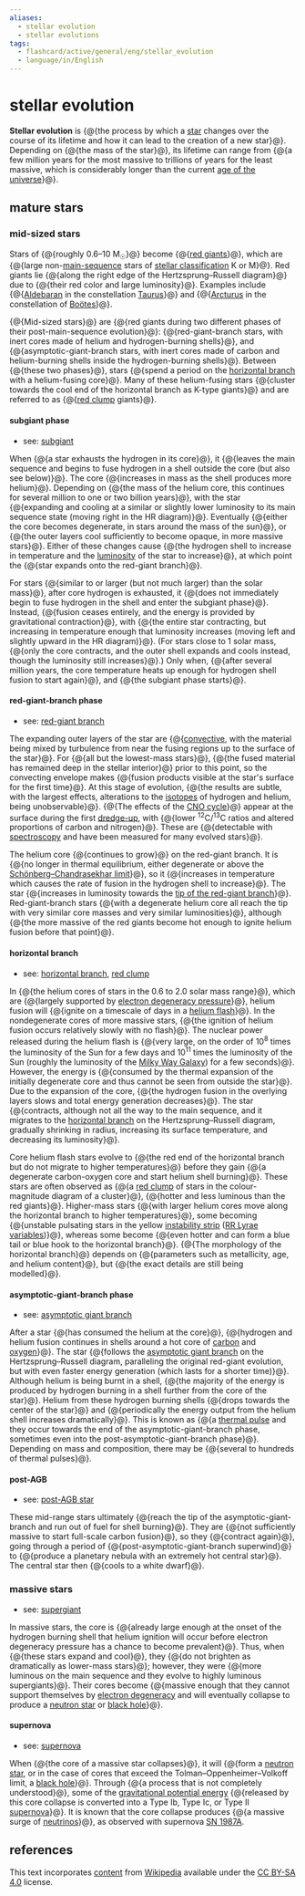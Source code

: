 ```yaml
---
aliases:
  - stellar evolution
  - stellar evolutions
tags:
  - flashcard/active/general/eng/stellar_evolution
  - language/in/English
---
```


# stellar evolution

__Stellar evolution__ is {@{the process by which a [star](star.md) changes over the course of its lifetime and how it can lead to the creation of a new star}@}. Depending on {@{the mass of the star}@}, its lifetime can range from {@{a few million years for the most massive to trillions of years for the least massive, which is considerably longer than the current [age of the universe](age%20of%20the%20universe.md)}@}. <!--SR:!2026-06-21,481,308!2025-12-25,389,328!2026-05-25,453,308-->

## mature stars

### mid-sized stars

Stars of {@{roughly 0.6–10 M<sub>☉</sub>}@} become {@{[red giants](red%20giant.md)}@}, which are {@{large non-[main-sequence](main%20sequence.md) stars of [stellar classification](stellar%20classification.md) K or M}@}. Red giants lie {@{along the right edge of the Hertzsprung–Russell diagram}@} due to {@{their red color and large luminosity}@}. Examples include {@{[Aldebaran](Aldebaran.md) in the constellation [Taurus](Taurus%20(constellation).md)}@} and {@{[Arcturus](Arcturus.md) in the constellation of [Boötes](Boötes.md)}@}. <!--SR:!2025-12-21,329,268!2027-07-20,768,290!2027-02-19,711,330!2025-11-11,55,341!2025-12-24,91,361!2025-12-19,86,361!2025-12-20,87,361-->

{@{Mid-sized stars}@} are {@{red giants during two different phases of their post-main-sequence evolution}@}: {@{red-giant-branch stars, with inert cores made of helium and hydrogen-burning shells}@}, and {@{asymptotic-giant-branch stars, with inert cores made of carbon and helium-burning shells inside the hydrogen-burning shells}@}. Between {@{these two phases}@}, stars {@{spend a period on the [horizontal branch](horizontal%20branch.md) with a helium-fusing core}@}. Many of these helium-fusing stars {@{cluster towards the cool end of the horizontal branch as K-type giants}@} and are referred to as {@{[red clump](red%20clump.md) giants}@}. <!--SR:!2028-04-26,1060,348!2027-04-17,654,288!2026-01-16,370,308!2027-03-30,574,248!2025-12-21,88,361!2025-12-22,89,361!2025-12-22,89,361!2025-12-21,88,361-->

#### subgiant phase

- see: [subgiant](subgiant.md)

When {@{a star exhausts the hydrogen in its core}@}, it {@{leaves the main sequence and begins to fuse hydrogen in a shell outside the core (but also see below)}@}. The core {@{increases in mass as the shell produces more helium}@}. Depending on {@{the mass of the helium core, this continues for several million to one or two billion years}@}, with the star {@{expanding and cooling at a similar or slightly lower luminosity to its main sequence state (moving right in the HR diagram)}@}. Eventually {@{either the core becomes degenerate, in stars around the mass of the sun}@}, or {@{the outer layers cool sufficiently to become opaque, in more massive stars}@}. Either of these changes cause {@{the hydrogen shell to increase in temperature and the [luminosity](luminosity.md) of the star to increase}@}, at which point the {@{star expands onto the red-giant branch}@}. <!--SR:!2025-12-30,393,328!2029-01-21,1185,308!2028-11-05,1130,308!2025-11-21,356,308!2025-12-14,322,270!2029-01-11,1190,310!2027-01-18,686,330!2028-09-29,1128,310!2026-06-14,520,328-->

For stars {@{similar to or larger (but not much larger) than the solar mass}@}, after core hydrogen is exhausted, it {@{does not immediately begin to fuse hydrogen in the shell and enter the subgiant phase}@}. Instead, {@{fusion ceases entirely, and the energy is provided by gravitational contraction}@}, with {@{the entire star contracting, but increasing in temperature enough that luminosity increases (moving left and slightly upward in the HR diagram)}@}. (For stars close to 1 solar mass, {@{only the core contracts, and the outer shell expands and cools instead, though the luminosity still increases}@}.) Only when, {@{after several million years, the core temperature heats up enough for hydrogen shell fusion to start again}@}, and {@{the subgiant phase starts}@}. <!--SR:!2026-12-03,640,328!2027-11-17,935,348!2025-12-04,366,310!2026-07-23,506,288!2026-03-20,356,248!2028-12-11,1185,310!2026-07-10,521,310-->

#### red-giant-branch phase

- see: [red-giant branch](red-giant%20branch.md)

The expanding outer layers of the star are {@{[convective](convection.md), with the material being mixed by turbulence from near the fusing regions up to the surface of the star}@}. For {@{all but the lowest-mass stars}@}, {@{the fused material has remained deep in the stellar interior}@} prior to this point, so the convecting envelope makes {@{fusion products visible at the star's surface for the first time}@}. At this stage of evolution, {@{the results are subtle, with the largest effects, alterations to the [isotopes](isotope.md) of hydrogen and helium, being unobservable}@}. {@{The effects of the [CNO cycle](CNO%20cycle.md)}@} appear at the surface during the first [dredge-up](dredge-up.md), with {@{lower <sup>12</sup>C/<sup>13</sup>C ratios and altered proportions of carbon and nitrogen}@}. These are {@{detectable with [spectroscopy](spectroscopy.md) and have been measured for many evolved stars}@}. <!--SR:!2028-02-11,912,290!2027-02-25,728,348!2028-09-29,1156,328!2025-12-23,380,310!2027-11-16,848,290!2026-06-26,486,310!2026-12-28,626,290!2025-11-09,332,290-->

The helium core {@{continues to grow}@} on the red-giant branch. It is {@{no longer in thermal equilibrium, either degenerate or above the [Schönberg–Chandrasekhar limit](Schönberg–Chandrasekhar%20limit.md)}@}, so it {@{increases in temperature which causes the rate of fusion in the hydrogen shell to increase}@}. The star {@{increases in luminosity towards the [tip of the red-giant branch](tip%20of%20the%20red-giant%20branch.md)}@}. Red-giant-branch stars {@{with a degenerate helium core all reach the tip with very similar core masses and very similar luminosities}@}, although {@{the more massive of the red giants become hot enough to ignite helium fusion before that point}@}. <!--SR:!2027-03-22,746,348!2026-02-13,382,290!2026-01-06,366,308!2026-02-16,392,308!2026-03-06,371,270!2026-07-21,507,288-->

#### horizontal branch

- see: [horizontal branch](horizontal%20branch.md), [red clump](red%20clump.md)

In {@{the helium cores of stars in the 0.6 to 2.0 solar mass range}@}, which are {@{largely supported by [electron degeneracy pressure](electron%20degeneracy%20pressure.md)}@}, helium fusion will {@{ignite on a timescale of days in a [helium flash](helium%20flash.md)}@}. In the nondegenerate cores of more massive stars, {@{the ignition of helium fusion occurs relatively slowly with no flash}@}. The nuclear power released during the helium flash is {@{very large, on the order of 10<sup>8</sup> times the luminosity of the Sun for a few days and 10<sup>11</sup> times the luminosity of the Sun (roughly the luminosity of the [Milky Way Galaxy](Milky%20Way.md)) for a few seconds}@}. However, the energy is {@{consumed by the thermal expansion of the initially degenerate core and thus cannot be seen from outside the star}@}. Due to the expansion of the core, {@{the hydrogen fusion in the overlying layers slows and total energy generation decreases}@}. The star {@{contracts, although not all the way to the main sequence, and it migrates to the [horizontal branch](horizontal%20branch.md) on the Hertzsprung–Russell diagram, gradually shrinking in radius, increasing its surface temperature, and decreasing its luminosity}@}. <!--SR:!2026-08-29,523,270!2025-12-18,355,288!2028-12-28,1221,328!2029-05-16,1364,350!2027-08-24,753,268!2026-05-22,415,268!2026-01-21,351,248!2026-05-24,451,270-->

Core helium flash stars evolve to {@{the red end of the horizontal branch but do not migrate to higher temperatures}@} before they gain {@{a degenerate carbon-oxygen core and start helium shell burning}@}. These stars are often observed as {@{a [red clump](red%20clump.md) of stars in the colour-magnitude diagram of a cluster}@}, {@{hotter and less luminous than the red giants}@}. Higher-mass stars {@{with larger helium cores move along the horizontal branch to higher temperatures}@}, some becoming {@{unstable pulsating stars in the yellow [instability strip](instability%20strip.md) \([RR Lyrae variables](RR%20Lyrae%20variable.md)\)}@}, whereas some become {@{even hotter and can form a blue tail or blue hook to the horizontal branch}@}. {@{The morphology of the horizontal branch}@} depends on {@{parameters such as metallicity, age, and helium content}@}, but {@{the exact details are still being modelled}@}. <!--SR:!2026-02-27,326,230!2026-02-18,144,248!2027-08-06,713,268!2026-09-18,490,248!2026-01-14,386,308!2025-12-23,60,349!2026-01-26,93,369!2026-01-15,84,369!2026-01-21,89,369!2026-01-16,85,369-->

#### asymptotic-giant-branch phase

- see: [asymptotic giant branch](asymptotic%20giant%20phase.md)

After a star {@{has consumed the helium at the core}@}, {@{hydrogen and helium fusion continues in shells around a hot core of [carbon](carbon.md) and [oxygen](oxygen.md)}@}. The star {@{follows the [asymptotic giant branch](asymptotic%20giant%20branch.md) on the Hertzsprung–Russell diagram, paralleling the original red-giant evolution, but with even faster energy generation (which lasts for a shorter time)}@}. Although helium is being burnt in a shell, {@{the majority of the energy is produced by hydrogen burning in a shell further from the core of the star}@}. Helium from these hydrogen burning shells {@{drops towards the center of the star}@} and {@{periodically the energy output from the helium shell increases dramatically}@}. This is known as {@{a [thermal pulse](asymptotic%20giant%20branch.md#AGB%20stage) and they occur towards the end of the asymptotic-giant-branch phase, sometimes even into the post-asymptotic-giant-branch phase}@}. Depending on mass and composition, there may be {@{several to hundreds of thermal pulses}@}. <!--SR:!2026-04-23,480,328!2029-07-13,1373,328!2026-01-15,339,268!2025-11-19,354,310!2026-10-31,623,328!2026-02-11,408,308!2025-12-07,368,308!2029-01-13,1202,308-->

#### post-AGB

- see: [post-AGB star](post-AGB%20star.md)

These mid-range stars ultimately {@{reach the tip of the asymptotic-giant-branch and run out of fuel for shell burning}@}. They are {@{not sufficiently massive to start full-scale carbon fusion}@}, so they {@{contract again}@}, going through a period of {@{post-asymptotic-giant-branch superwind}@} to {@{produce a planetary nebula with an extremely hot central star}@}. The central star then {@{cools to a white dwarf}@}. <!--SR:!2027-04-27,737,308!2026-09-02,556,310!2027-04-15,587,250!2027-09-10,881,348!2025-12-19,82,365!2025-12-17,81,365-->

### massive stars

- see: [supergiant](supergiant.md)

In massive stars, the core is {@{already large enough at the onset of the hydrogen burning shell that helium ignition will occur before electron degeneracy pressure has a chance to become prevalent}@}. Thus, when {@{these stars expand and cool}@}, they {@{do not brighten as dramatically as lower-mass stars}@}; however, they were {@{more luminous on the main sequence and they evolve to highly luminous supergiants}@}. Their cores become {@{massive enough that they cannot support themselves by [electron degeneracy](electron%20degeneracy%20pressure.md) and will eventually collapse to produce a [neutron star](neutron%20star.md) or [black hole](black%20hole.md)}@}. <!--SR:!2026-10-15,577,328!2026-12-29,630,328!2026-12-08,640,308!2027-01-16,634,288!2026-02-26,392,270-->

#### supernova

- see: [supernova](supernova.md)

When {@{the core of a massive star collapses}@}, it will {@{form a [neutron star](neutron%20star.md), or in the case of cores that exceed the Tolman–Oppenheimer–Volkoff limit, a [black hole](black%20hole.md)}@}. Through {@{a process that is not completely understood}@}, some of the [gravitational potential energy](gravitational%20energy.md) {@{released by this core collapse is converted into a Type Ib, Type Ic, or Type II [supernova](supernova.md)}@}. It is known that the core collapse produces {@{a massive surge of [neutrinos](neutrino.md)}@}, as observed with supernova [SN 1987A](SN%201987A.md). <!--SR:!2026-06-29,530,328!2027-07-25,820,330!2028-01-27,986,348!2028-09-27,1110,308!2027-08-17,847,330-->

## references

This text incorporates [content](https://en.wikipedia.org/wiki/stellar_evolution) from [Wikipedia](Wikipedia.md) available under the [CC BY-SA 4.0](https://creativecommons.org/licenses/by-sa/4.0/) license.
